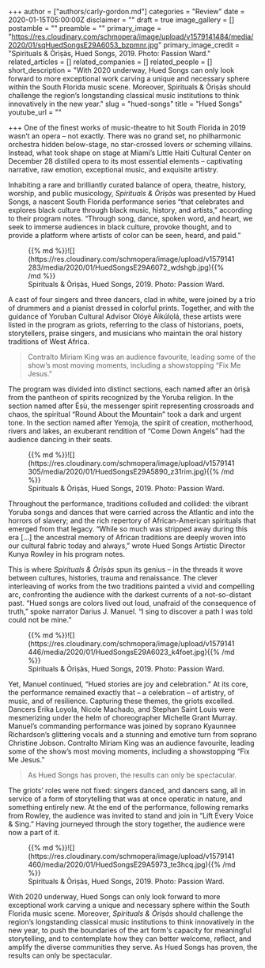 +++
author = ["authors/carly-gordon.md"]
categories = "Review"
date = 2020-01-15T05:00:00Z
disclaimer = ""
draft = true
image_gallery = []
postamble = ""
preamble = ""
primary_image = "https://res.cloudinary.com/schmopera/image/upload/v1579141484/media/2020/01/sqHuedSongsE29A6053_bzpmnr.jpg"
primary_image_credit = "Spirituals & Òrìṣàs, Hued Songs, 2019. Photo: Passion Ward."
related_articles = []
related_companies = []
related_people = []
short_description = "With 2020 underway, Hued Songs can only look forward to more exceptional work carving a unique and necessary sphere within the South Florida music scene. Moreover, Spirituals & Òrìṣàs should challenge the region’s longstanding classical music institutions to think innovatively in the new year."
slug = "hued-songs"
title = "Hued Songs"
youtube_url = ""

+++
One of the finest works of music-theatre to hit South Florida in 2019 wasn’t an opera – not exactly. There was no grand set, no philharmonic orchestra hidden below-stage, no star-crossed lovers or scheming villains. Instead, what took shape on stage at Miami’s Little Haiti Cultural Center on December 28 distilled opera to its most essential elements – captivating narrative, raw emotion, exceptional music, and exquisite artistry.

Inhabiting a rare and brilliantly curated balance of opera, theatre, history, worship, and public musicology, _Spirituals & Òrìṣàs_ was presented by Hued Songs, a nascent South Florida performance series “that celebrates and explores black culture through black music, history, and artists,” according to their program notes. “Through song, dance, spoken word, and heart, we seek to immerse audiences in black culture, provoke thought, and to provide a platform where artists of color can be seen, heard, and paid.”

<figure data-type="image">{{% md %}}![](https://res.cloudinary.com/schmopera/image/upload/v1579141283/media/2020/01/HuedSongsE29A6072_wdshgb.jpg){{% /md %}}

<figcaption>Spirituals & Òrìṣàs, Hued Songs, 2019. Photo: Passion Ward.</figcaption>  
</figure>

A cast of four singers and three dancers, clad in white, were joined by a trio of drummers and a pianist dressed in colorful prints. Together, and with the guidance of Yoruban Cultural Advisor Olóyè Àìkúlọlá, these artists were listed in the program as griots, referring to the class of historians, poets, storytellers, praise singers, and musicians who maintain the oral history traditions of West Africa.

> Contralto Miriam King was an audience favourite, leading some of the show’s most moving moments, including a showstopping “Fix Me Jesus.”

The program was divided into distinct sections, each named after an òrìṣà from the pantheon of spirits recognized by the Yoruba religion. In the section named after Èṣù, the messenger spirit representing crossroads and chaos, the spiritual “Round About the Mountain” took a dark and urgent tone. In the section named after Yemọja, the spirit of creation, motherhood, rivers and lakes, an exuberant rendition of “Come Down Angels” had the audience dancing in their seats.

<figure data-type="image">{{% md %}}![](https://res.cloudinary.com/schmopera/image/upload/v1579141305/media/2020/01/HuedSongsE29A5890_z31rim.jpg){{% /md %}}

<figcaption>Spirituals & Òrìṣàs, Hued Songs, 2019. Photo: Passion Ward.</figcaption>  
</figure>

Throughout the performance, traditions colluded and collided: the vibrant Yoruba songs and dances that were carried across the Atlantic and into the horrors of slavery; and the rich repertory of African-American spirituals that emerged from that legacy. “While so much was stripped away during this era \[...\] the ancestral memory of African traditions are deeply woven into our cultural fabric today and always,” wrote Hued Songs Artistic Director Kunya Rowley in his program notes.

This is where _Spirituals & Òrìṣàs_ spun its genius – in the threads it wove between cultures, histories, trauma and renaissance. The clever interleaving of works from the two traditions painted a vivid and compelling arc, confronting the audience with the darkest currents of a not-so-distant past. “Hued songs are colors lived out loud, unafraid of the consequence of truth,” spoke narrator Darius J. Manuel. “I sing to discover a path I was told could not be mine.”

<figure data-type="image">{{% md %}}![](https://res.cloudinary.com/schmopera/image/upload/v1579141446/media/2020/01/HuedSongsE29A6023_k4foet.jpg){{% /md %}}

<figcaption>Spirituals & Òrìṣàs, Hued Songs, 2019. Photo: Passion Ward.</figcaption>  
</figure>

Yet, Manuel continued, “Hued stories are joy and celebration.” At its core, the performance remained exactly that – a celebration – of artistry, of music, and of resilience. Capturing these themes, the griots excelled. Dancers Erika Loyola, Nicole Machado, and Stephan Saint Louis were mesmerizing under the helm of choreographer Michelle Grant Murray. Manuel’s commanding performance was joined by soprano Kyaunnee Richardson’s glittering vocals and a stunning and emotive turn from soprano Christine Jobson. Contralto Miriam King was an audience favourite, leading some of the show’s most moving moments, including a showstopping “Fix Me Jesus.”

> As Hued Songs has proven, the results can only be spectacular.

The griots’ roles were not fixed: singers danced, and dancers sang, all in service of a form of storytelling that was at once operatic in nature, and something entirely new. At the end of the performance, following remarks from Rowley, the audience was invited to stand and join in “Lift Every Voice & Sing.” Having journeyed through the story together, the audience were now a part of it.

<figure data-type="image">{{% md %}}![](https://res.cloudinary.com/schmopera/image/upload/v1579141460/media/2020/01/HuedSongsE29A5973_te3hcq.jpg){{% /md %}}

<figcaption>Spirituals & Òrìṣàs, Hued Songs, 2019. Photo: Passion Ward.</figcaption>  
</figure>

With 2020 underway, Hued Songs can only look forward to more exceptional work carving a unique and necessary sphere within the South Florida music scene. Moreover, _Spirituals & Òrìṣàs_ should challenge the region’s longstanding classical music institutions to think innovatively in the new year, to push the boundaries of the art form's capacity for meaningful storytelling, and to contemplate how they can better welcome, reflect, and amplify the diverse communities they serve. As Hued Songs has proven, the results can only be spectacular.